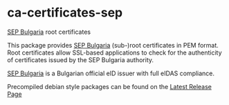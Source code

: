 # ca-certificates-sep
[SEP Bulgaria](https://www.esign.bg/en/) root certificates

This package provides [SEP Bulgaria](https://www.esign.bg/en/) (sub-)root certificates in PEM format. Root certificates allow SSL-based applications to check for the authenticity of certificates issued by the SEP Bulgaria authority.

[SEP Bulgaria](https://www.esign.bg/en/) is a Bulgarian official eID issuer with full eIDAS compliance.

Precompiled debian style packages can be found on the [Latest Release Page](https://github.com/zeridon/ca-certificates-sep/releases/latest)
